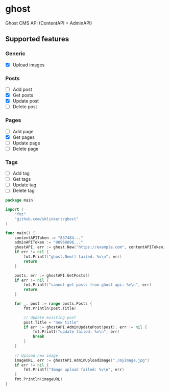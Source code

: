 # ghost
Ghost CMS API (ContentAPI + AdminAPI)

## Supported features

### Generic

* [x] Upload images

### Posts
* [ ] Add post
* [x] Get posts
* [x] Update post
* [ ] Delete post

### Pages
* [ ] Add page
* [x] Get pages
* [ ] Update page
* [ ] Delete page

### Tags
  
* [ ] Add tag
* [ ] Get tags
* [ ] Update tag
* [ ] Delete tag

```go
package main

import (
	"fmt"
	"github.com/sklinkert/ghost"
)

func main() {
	contentAPIToken := "837484..."
	adminAPIToken := "90968696..."
	ghostAPI, err := ghost.New("https://example.com", contentAPIToken, adminAPIToken)
	if err != nil {
		fmt.Printf("ghost.New() failed: %v\n", err)
		return
	}

	posts, err := ghostAPI.GetPosts()
	if err != nil {
		fmt.Printf("cannot get posts from ghost api: %v\n", err)
		return
	}

	for _, post := range posts.Posts {
		fmt.Println(post.Title)

		// Update existing post
		post.Title = "new title"
		if err := ghostAPI.AdminUpdatePost(post); err != nil {
			fmt.Printf("update failed: %v\n", err)
			break
		}
	}
	
	// Upload new image
	imageURL, err := ghostAPI.AdminUploadImage("./myimage.jpg")
	if err != nil {
		fmt.Printf("Image upload failed: %v\n", err)
	}
	fmt.Println(imageURL)
}
```